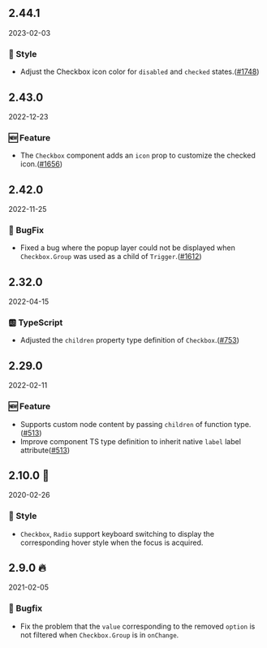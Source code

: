 ## 2.44.1

2023-02-03

### 💅 Style

- Adjust the Checkbox icon color for `disabled` and `checked` states.([#1748](https://github.com/arco-design/arco-design/pull/1748))

## 2.43.0

2022-12-23

### 🆕 Feature

- The `Checkbox` component adds an `icon` prop to customize the checked icon.([#1656](https://github.com/arco-design/arco-design/pull/1656))

## 2.42.0

2022-11-25

### 🐛 BugFix

- Fixed a bug where the popup layer could not be displayed when `Checkbox.Group` was used as a child of `Trigger`.([#1612](https://github.com/arco-design/arco-design/pull/1612))

## 2.32.0

2022-04-15

### 🆎 TypeScript

- Adjusted the `children` property type definition of `Checkbox`.([#753](https://github.com/arco-design/arco-design/pull/753))

## 2.29.0

2022-02-11

### 🆕 Feature

- Supports custom node content by passing `children` of function type.([#513](https://github.com/arco-design/arco-design/pull/513))
- Improve component TS type definition to inherit native `label` label attribute([#513](https://github.com/arco-design/arco-design/pull/513))

## 2.10.0 🏮

2020-02-26

### 💅 Style

- `Checkbox`, `Radio` support keyboard switching to display the corresponding hover style when the focus is acquired.



## 2.9.0 🔥

2021-02-05

### 🐛 Bugfix

- Fix the problem that the `value` corresponding to the removed `option` is not filtered when `Checkbox.Group` is in `onChange`.

